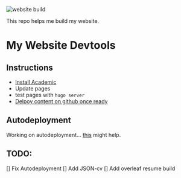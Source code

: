 ![website build](https://github.com/avivajpeyi/my_site_devtools/workflows/hugo%20publish/badge.svg?branch=master)

This repo helps me build my website. 

# My Website Devtools

## Instructions
- [Install Academic](https://sourcethemes.com/academic/docs/page-builder/)
- Update pages
- test pages with `hugo server`
- [Delpoy content on github once ready](https://sourcethemes.com/academic/docs/deployment/)

## Autodeployment 
Working on autodeployment... [this](https://www.morling.dev/blog/automatically-deploying-hugo-website-via-github-actions/) might help.

## TODO:
[] Fix Autodeployment
[] Add JSON-cv
[] Add overleaf resume build


